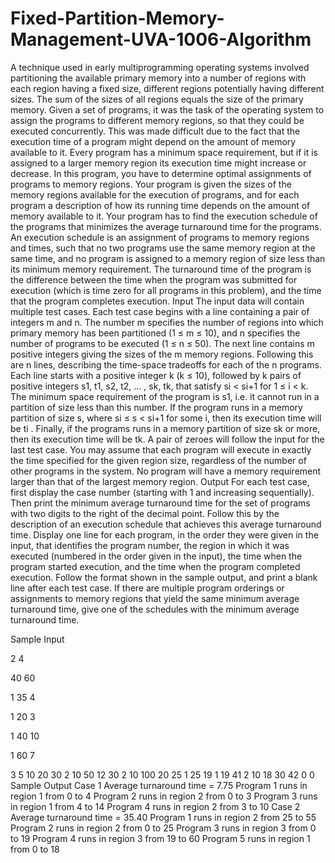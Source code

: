 # Fixed-Partition-Memory-Management-UVA-1006-Algorithm

A technique used in early multiprogramming operating systems involved partitioning the available primary
memory into a number of regions with each region having a fixed size, different regions potentially
having different sizes. The sum of the sizes of all regions equals the size of the primary memory.
Given a set of programs, it was the task of the operating system to assign the programs to different
memory regions, so that they could be executed concurrently. This was made difficult due to the fact
that the execution time of a program might depend on the amount of memory available to it. Every
program has a minimum space requirement, but if it is assigned to a larger memory region its execution
time might increase or decrease.
In this program, you have to determine optimal assignments of programs to memory regions. Your
program is given the sizes of the memory regions available for the execution of programs, and for each
program a description of how its running time depends on the amount of memory available to it. Your
program has to find the execution schedule of the programs that minimizes the average turnaround time
for the programs. An execution schedule is an assignment of programs to memory regions and times,
such that no two programs use the same memory region at the same time, and no program is assigned
to a memory region of size less than its minimum memory requirement. The turnaround time of the
program is the difference between the time when the program was submitted for execution (which is
time zero for all programs in this problem), and the time that the program completes execution.
Input
The input data will contain multiple test cases. Each test case begins with a line containing a pair of
integers m and n. The number m specifies the number of regions into which primary memory has been
partitioned (1 ≤ m ≤ 10), and n specifies the number of programs to be executed (1 ≤ n ≤ 50).
The next line contains m positive integers giving the sizes of the m memory regions. Following this
are n lines, describing the time-space tradeoffs for each of the n programs. Each line starts with a
positive integer k (k ≤ 10), followed by k pairs of positive integers s1, t1, s2, t2, … , sk, tk, that satisfy
si < si+1 for 1 ≤ i < k. The minimum space requirement of the program is s1, i.e. it cannot run in
a partition of size less than this number. If the program runs in a memory partition of size s, where
si ≤ s < si+1 for some i, then its execution time will be ti
. Finally, if the programs runs in a memory
partition of size sk or more, then its execution time will be tk.
A pair of zeroes will follow the input for the last test case.
You may assume that each program will execute in exactly the time specified for the given region
size, regardless of the number of other programs in the system. No program will have a memory
requirement larger than that of the largest memory region.
Output
For each test case, first display the case number (starting with 1 and increasing sequentially). Then
print the minimum average turnaround time for the set of programs with two digits to the right of
the decimal point. Follow this by the description of an execution schedule that achieves this average
turnaround time. Display one line for each program, in the order they were given in the input, that
identifies the program number, the region in which it was executed (numbered in the order given in
the input), the time when the program started execution, and the time when the program completed
execution. Follow the format shown in the sample output, and print a blank line after each test case.
If there are multiple program orderings or assignments to memory regions that yield the same
minimum average turnaround time, give one of the schedules with the minimum average turnaround
time.

Sample Input

2 4

40 60

1 35 4

1 20 3

1 40 10

1 60 7

3 5
10 20 30
2 10 50 12 30
2 10 100 20 25
1 25 19
1 19 41
2 10 18 30 42
0 0
Sample Output
Case 1
Average turnaround time = 7.75
Program 1 runs in region 1 from 0 to 4
Program 2 runs in region 2 from 0 to 3
Program 3 runs in region 1 from 4 to 14
Program 4 runs in region 2 from 3 to 10
Case 2
Average turnaround time = 35.40
Program 1 runs in region 2 from 25 to 55
Program 2 runs in region 2 from 0 to 25
Program 3 runs in region 3 from 0 to 19
Program 4 runs in region 3 from 19 to 60
Program 5 runs in region 1 from 0 to 18
